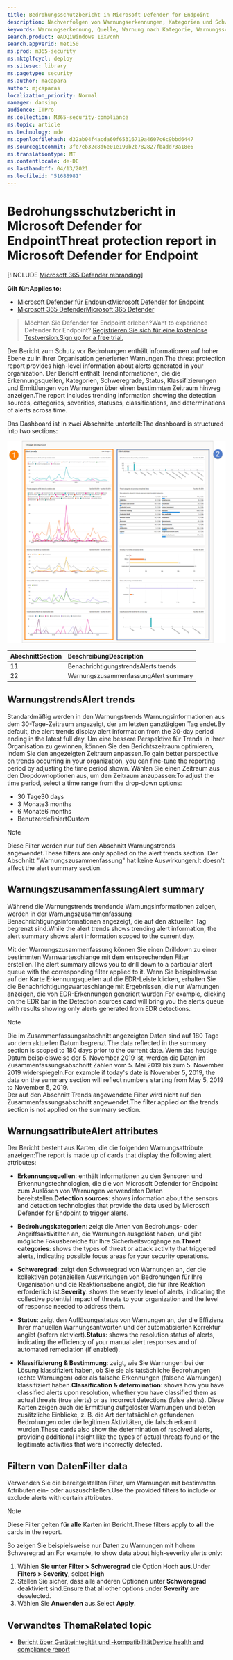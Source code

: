 ```yaml
---
title: Bedrohungsschutzbericht in Microsoft Defender for Endpoint
description: Nachverfolgen von Warnungserkennungen, Kategorien und Schweregrad mithilfe des Bedrohungsschutzberichts
keywords: Warnungserkennung, Quelle, Warnung nach Kategorie, Warnungsschweregrad, Warnungsklassifizierung, Ermittlung
search.product: eADQiWindows 10XVcnh
search.appverid: met150
ms.prod: m365-security
ms.mktglfcycl: deploy
ms.sitesec: library
ms.pagetype: security
ms.author: macapara
author: mjcaparas
localization_priority: Normal
manager: dansimp
audience: ITPro
ms.collection: M365-security-compliance
ms.topic: article
ms.technology: mde
ms.openlocfilehash: d32ab04f4acda60f65316719a4607c6c9bbd6447
ms.sourcegitcommit: 3fe7eb32c8d6e01e190b2b782827fbadd73a18e6
ms.translationtype: MT
ms.contentlocale: de-DE
ms.lasthandoff: 04/13/2021
ms.locfileid: "51688981"
---
```

# <a name="threat-protection-report-in-microsoft-defender-for-endpoint"></a><span data-ttu-id="1953e-104">Bedrohungsschutzbericht in Microsoft Defender for Endpoint</span><span class="sxs-lookup"><span data-stu-id="1953e-104">Threat protection report in Microsoft Defender for Endpoint</span></span>

[!INCLUDE [Microsoft 365 Defender rebranding](../../includes/microsoft-defender.md)]


<span data-ttu-id="1953e-105">**Gilt für:**</span><span class="sxs-lookup"><span data-stu-id="1953e-105">**Applies to:**</span></span>
- [<span data-ttu-id="1953e-106">Microsoft Defender für Endpunkt</span><span class="sxs-lookup"><span data-stu-id="1953e-106">Microsoft Defender for Endpoint</span></span>](https://go.microsoft.com/fwlink/p/?linkid=2154037)
- [<span data-ttu-id="1953e-107">Microsoft 365 Defender</span><span class="sxs-lookup"><span data-stu-id="1953e-107">Microsoft 365 Defender</span></span>](https://go.microsoft.com/fwlink/?linkid=2118804)


> <span data-ttu-id="1953e-108">Möchten Sie Defender for Endpoint erleben?</span><span class="sxs-lookup"><span data-stu-id="1953e-108">Want to experience Defender for Endpoint?</span></span> [<span data-ttu-id="1953e-109">Registrieren Sie sich für eine kostenlose Testversion.</span><span class="sxs-lookup"><span data-stu-id="1953e-109">Sign up for a free trial.</span></span>](https://www.microsoft.com/microsoft-365/windows/microsoft-defender-atp?ocid=docs-wdatp-pullalerts-abovefoldlink) 

<span data-ttu-id="1953e-110">Der Bericht zum Schutz vor Bedrohungen enthält informationen auf hoher Ebene zu in Ihrer Organisation generierten Warnungen.</span><span class="sxs-lookup"><span data-stu-id="1953e-110">The threat protection report provides high-level information about alerts generated in your organization.</span></span> <span data-ttu-id="1953e-111">Der Bericht enthält Trendinformationen, die die Erkennungsquellen, Kategorien, Schweregrade, Status, Klassifizierungen und Ermittlungen von Warnungen über einen bestimmten Zeitraum hinweg anzeigen.</span><span class="sxs-lookup"><span data-stu-id="1953e-111">The report includes trending information showing the detection sources, categories, severities, statuses, classifications, and determinations of alerts across time.</span></span>

<span data-ttu-id="1953e-112">Das Dashboard ist in zwei Abschnitte unterteilt:</span><span class="sxs-lookup"><span data-stu-id="1953e-112">The dashboard is structured into two sections:</span></span>

![Abbildung des Bedrohungsschutzberichts](images/threat-protection-reports.png)

<span data-ttu-id="1953e-114">Abschnitt</span><span class="sxs-lookup"><span data-stu-id="1953e-114">Section</span></span> | <span data-ttu-id="1953e-115">Beschreibung</span><span class="sxs-lookup"><span data-stu-id="1953e-115">Description</span></span> 
:---|:---
<span data-ttu-id="1953e-116">1</span><span class="sxs-lookup"><span data-stu-id="1953e-116">1</span></span> | <span data-ttu-id="1953e-117">Benachrichtigungstrends</span><span class="sxs-lookup"><span data-stu-id="1953e-117">Alerts trends</span></span>
<span data-ttu-id="1953e-118">2</span><span class="sxs-lookup"><span data-stu-id="1953e-118">2</span></span> | <span data-ttu-id="1953e-119">Warnungszusammenfassung</span><span class="sxs-lookup"><span data-stu-id="1953e-119">Alert summary</span></span>

## <a name="alert-trends"></a><span data-ttu-id="1953e-120">Warnungstrends</span><span class="sxs-lookup"><span data-stu-id="1953e-120">Alert trends</span></span>
<span data-ttu-id="1953e-121">Standardmäßig werden in den Warnungstrends Warnungsinformationen aus dem 30-Tage-Zeitraum angezeigt, der am letzten ganztägigen Tag endet.</span><span class="sxs-lookup"><span data-stu-id="1953e-121">By default, the alert trends display alert information from the 30-day period ending in the latest full day.</span></span> <span data-ttu-id="1953e-122">Um eine bessere Perspektive für Trends in Ihrer Organisation zu gewinnen, können Sie den Berichtszeitraum optimieren, indem Sie den angezeigten Zeitraum anpassen.</span><span class="sxs-lookup"><span data-stu-id="1953e-122">To gain better perspective on trends occurring in your organization, you can fine-tune the reporting period by adjusting the time period shown.</span></span> <span data-ttu-id="1953e-123">Wählen Sie einen Zeitraum aus den Dropdownoptionen aus, um den Zeitraum anzupassen:</span><span class="sxs-lookup"><span data-stu-id="1953e-123">To adjust the time period, select a time range from the drop-down options:</span></span>

- <span data-ttu-id="1953e-124">30 Tage</span><span class="sxs-lookup"><span data-stu-id="1953e-124">30 days</span></span>
- <span data-ttu-id="1953e-125">3 Monate</span><span class="sxs-lookup"><span data-stu-id="1953e-125">3 months</span></span>
- <span data-ttu-id="1953e-126">6 Monate</span><span class="sxs-lookup"><span data-stu-id="1953e-126">6 months</span></span>
- <span data-ttu-id="1953e-127">Benutzerdefiniert</span><span class="sxs-lookup"><span data-stu-id="1953e-127">Custom</span></span>

>[!NOTE]
><span data-ttu-id="1953e-128">Diese Filter werden nur auf den Abschnitt Warnungstrends angewendet.</span><span class="sxs-lookup"><span data-stu-id="1953e-128">These filters are only applied on the alert trends section.</span></span> <span data-ttu-id="1953e-129">Der Abschnitt "Warnungszusammenfassung" hat keine Auswirkungen.</span><span class="sxs-lookup"><span data-stu-id="1953e-129">It doesn't affect the alert summary section.</span></span>


## <a name="alert-summary"></a><span data-ttu-id="1953e-130">Warnungszusammenfassung</span><span class="sxs-lookup"><span data-stu-id="1953e-130">Alert summary</span></span>
<span data-ttu-id="1953e-131">Während die Warnungstrends trendende Warnungsinformationen zeigen, werden in der Warnungszusammenfassung Benachrichtigungsinformationen angezeigt, die auf den aktuellen Tag begrenzt sind.</span><span class="sxs-lookup"><span data-stu-id="1953e-131">While the alert trends shows trending alert information, the alert summary shows alert information scoped to the current day.</span></span>

 <span data-ttu-id="1953e-132">Mit der Warnungszusammenfassung können Sie einen Drilldown zu einer bestimmten Warnwarteschlange mit dem entsprechenden Filter erstellen.</span><span class="sxs-lookup"><span data-stu-id="1953e-132">The alert summary allows you to drill down to a particular alert queue with the corresponding filter applied to it.</span></span> <span data-ttu-id="1953e-133">Wenn Sie beispielsweise auf der Karte Erkennungsquellen auf die EDR-Leiste klicken, erhalten Sie die Benachrichtigungswarteschlange mit Ergebnissen, die nur Warnungen anzeigen, die von EDR-Erkennungen generiert wurden.</span><span class="sxs-lookup"><span data-stu-id="1953e-133">For example, clicking on the EDR bar in the Detection sources card will bring you the alerts queue with results showing only alerts generated from EDR detections.</span></span> 

>[!NOTE]
><span data-ttu-id="1953e-134">Die im Zusammenfassungsabschnitt angezeigten Daten sind auf 180 Tage vor dem aktuellen Datum begrenzt.</span><span class="sxs-lookup"><span data-stu-id="1953e-134">The data reflected in the summary section is scoped to 180 days prior to the current date.</span></span> <span data-ttu-id="1953e-135">Wenn das heutige Datum beispielsweise der 5. November 2019 ist, werden die Daten im Zusammenfassungsabschnitt Zahlen vom 5. Mai 2019 bis zum 5. November 2019 widerspiegeln.</span><span class="sxs-lookup"><span data-stu-id="1953e-135">For example if today's date is November 5, 2019, the data on the summary section will reflect numbers starting from May 5, 2019 to November 5, 2019.</span></span><br>
> <span data-ttu-id="1953e-136">Der auf den Abschnitt Trends angewendete Filter wird nicht auf den Zusammenfassungsabschnitt angewendet.</span><span class="sxs-lookup"><span data-stu-id="1953e-136">The filter applied on the trends section is not applied on the summary section.</span></span> 

## <a name="alert-attributes"></a><span data-ttu-id="1953e-137">Warnungsattribute</span><span class="sxs-lookup"><span data-stu-id="1953e-137">Alert attributes</span></span>
<span data-ttu-id="1953e-138">Der Bericht besteht aus Karten, die die folgenden Warnungsattribute anzeigen:</span><span class="sxs-lookup"><span data-stu-id="1953e-138">The report is made up of cards that display the following alert attributes:</span></span>

- <span data-ttu-id="1953e-139">**Erkennungsquellen**: enthält Informationen zu den Sensoren und Erkennungstechnologien, die die von Microsoft Defender for Endpoint zum Auslösen von Warnungen verwendeten Daten bereitstellen.</span><span class="sxs-lookup"><span data-stu-id="1953e-139">**Detection sources**: shows information about the sensors and detection technologies that provide the data used by Microsoft Defender for Endpoint to trigger alerts.</span></span>

- <span data-ttu-id="1953e-140">**Bedrohungskategorien**: zeigt die Arten von Bedrohungs- oder Angriffsaktivitäten an, die Warnungen ausgelöst haben, und gibt mögliche Fokusbereiche für Ihre Sicherheitsvorgänge an.</span><span class="sxs-lookup"><span data-stu-id="1953e-140">**Threat categories**: shows the types of threat or attack activity that triggered alerts, indicating possible focus areas for your security operations.</span></span>

- <span data-ttu-id="1953e-141">**Schweregrad**: zeigt den Schweregrad von Warnungen an, der die kollektiven potenziellen Auswirkungen von Bedrohungen für Ihre Organisation und die Reaktionsebene angibt, die für ihre Reaktion erforderlich ist.</span><span class="sxs-lookup"><span data-stu-id="1953e-141">**Severity**: shows the severity level of alerts, indicating the collective potential impact of threats to your organization and the level of response needed to address them.</span></span>

- <span data-ttu-id="1953e-142">**Status**: zeigt den Auflösungsstatus von Warnungen an, der die Effizienz Ihrer manuellen Warnungsantworten und der automatisierten Korrektur angibt (sofern aktiviert).</span><span class="sxs-lookup"><span data-stu-id="1953e-142">**Status**: shows the resolution status of alerts, indicating the efficiency of your manual alert responses and of automated remediation (if enabled).</span></span> 

- <span data-ttu-id="1953e-143">**Klassifizierung & Bestimmung**: zeigt, wie Sie Warnungen bei der Lösung klassifiziert haben, ob Sie sie als tatsächliche Bedrohungen (echte Warnungen) oder als falsche Erkennungen (falsche Warnungen) klassifiziert haben.</span><span class="sxs-lookup"><span data-stu-id="1953e-143">**Classification & determination**: shows how you have classified alerts upon resolution, whether you have classified them as actual threats (true alerts) or as incorrect detections (false alerts).</span></span> <span data-ttu-id="1953e-144">Diese Karten zeigen auch die Ermittlung aufgelöster Warnungen und bieten zusätzliche Einblicke, z. B. die Art der tatsächlich gefundenen Bedrohungen oder die legitimen Aktivitäten, die falsch erkannt wurden.</span><span class="sxs-lookup"><span data-stu-id="1953e-144">These cards also show the determination of resolved alerts, providing additional insight like the types of actual threats found or the legitimate activities that were incorrectly detected.</span></span>


 

## <a name="filter-data"></a><span data-ttu-id="1953e-145">Filtern von Daten</span><span class="sxs-lookup"><span data-stu-id="1953e-145">Filter data</span></span>

<span data-ttu-id="1953e-146">Verwenden Sie die bereitgestellten Filter, um Warnungen mit bestimmten Attributen ein- oder auszuschließen.</span><span class="sxs-lookup"><span data-stu-id="1953e-146">Use the provided filters to include or exclude alerts with certain attributes.</span></span>

>[!NOTE]
><span data-ttu-id="1953e-147">Diese Filter gelten **für alle** Karten im Bericht.</span><span class="sxs-lookup"><span data-stu-id="1953e-147">These filters apply to **all** the cards in the report.</span></span>

<span data-ttu-id="1953e-148">So zeigen Sie beispielsweise nur Daten zu Warnungen mit hohem Schweregrad an:</span><span class="sxs-lookup"><span data-stu-id="1953e-148">For example, to show data about high-severity alerts only:</span></span>

1. <span data-ttu-id="1953e-149">Wählen **Sie unter Filter > Schweregrad** die Option Hoch **aus.**</span><span class="sxs-lookup"><span data-stu-id="1953e-149">Under **Filters > Severity**, select **High**</span></span>
2. <span data-ttu-id="1953e-150">Stellen Sie sicher, dass alle anderen Optionen unter **Schweregrad** deaktiviert sind.</span><span class="sxs-lookup"><span data-stu-id="1953e-150">Ensure that all other options under **Severity** are deselected.</span></span>
3. <span data-ttu-id="1953e-151">Wählen Sie **Anwenden** aus.</span><span class="sxs-lookup"><span data-stu-id="1953e-151">Select **Apply**.</span></span> 

## <a name="related-topic"></a><span data-ttu-id="1953e-152">Verwandtes Thema</span><span class="sxs-lookup"><span data-stu-id="1953e-152">Related topic</span></span>
- [<span data-ttu-id="1953e-153">Bericht über Geräteintegität und -kompatibilität</span><span class="sxs-lookup"><span data-stu-id="1953e-153">Device health and compliance report</span></span>](machine-reports.md)
